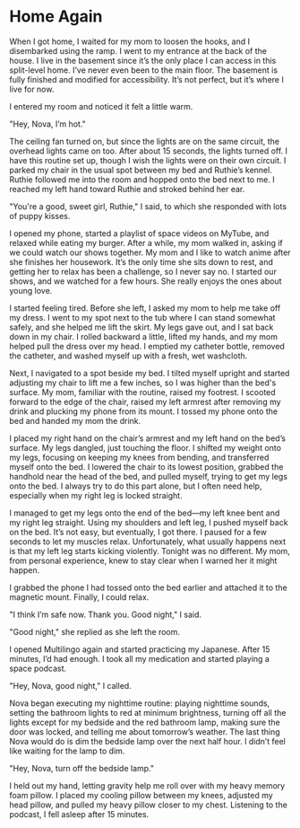 # Home Again
When I got home, I waited for my mom to loosen the hooks, and I disembarked using the ramp. I went to my entrance at the back of the house. I live in the basement since it’s the only place I can access in this split-level home. I’ve never even been to the main floor. The basement is fully finished and modified for accessibility. It’s not perfect, but it’s where I live for now.


I entered my room and noticed it felt a little warm.


"Hey, Nova, I’m hot."


The ceiling fan turned on, but since the lights are on the same circuit, the overhead lights came on too. After about 15 seconds, the lights turned off. I have this routine set up, though I wish the lights were on their own circuit. I parked my chair in the usual spot between my bed and Ruthie’s kennel. Ruthie followed me into the room and hopped onto the bed next to me. I reached my left hand toward Ruthie and stroked behind her ear.


"You're a good, sweet girl, Ruthie," I said, to which she responded with lots of puppy kisses.


I opened my phone, started a playlist of space videos on MyTube, and relaxed while eating my burger. After a while, my mom walked in, asking if we could watch our shows together. My mom and I like to watch anime after she finishes her housework. It’s the only time she sits down to rest, and getting her to relax has been a challenge, so I never say no. I started our shows, and we watched for a few hours. She really enjoys the ones about young love.


I started feeling tired. Before she left, I asked my mom to help me take off my dress. I went to my spot next to the tub where I can stand somewhat safely, and she helped me lift the skirt. My legs gave out, and I sat back down in my chair. I rolled backward a little, lifted my hands, and my mom helped pull the dress over my head. I emptied my catheter bottle, removed the catheter, and washed myself up with a fresh, wet washcloth.


Next, I navigated to a spot beside my bed. I tilted myself upright and started adjusting my chair to lift me a few inches, so I was higher than the bed's surface. My mom, familiar with the routine, raised my footrest. I scooted forward to the edge of the chair, raised my left armrest after removing my drink and plucking my phone from its mount. I tossed my phone onto the bed and handed my mom the drink.


I placed my right hand on the chair’s armrest and my left hand on the bed’s surface. My legs dangled, just touching the floor. I shifted my weight onto my legs, focusing on keeping my knees from bending, and transferred myself onto the bed. I lowered the chair to its lowest position, grabbed the handhold near the head of the bed, and pulled myself, trying to get my legs onto the bed. I always try to do this part alone, but I often need help, especially when my right leg is locked straight.


I managed to get my legs onto the end of the bed—my left knee bent and my right leg straight. Using my shoulders and left leg, I pushed myself back on the bed. It’s not easy, but eventually, I got there. I paused for a few seconds to let my muscles relax. Unfortunately, what usually happens next is that my left leg starts kicking violently. Tonight was no different. My mom, from personal experience, knew to stay clear when I warned her it might happen.


I grabbed the phone I had tossed onto the bed earlier and attached it to the magnetic mount. Finally, I could relax.


"I think I’m safe now. Thank you. Good night," I said.


"Good night," she replied as she left the room.


I opened Multilingo again and started practicing my Japanese. After 15 minutes, I’d had enough. I took all my medication and started playing a space podcast.


"Hey, Nova, good night," I called.


Nova began executing my nighttime routine: playing nighttime sounds, setting the bathroom lights to red at minimum brightness, turning off all the lights except for my bedside and the red bathroom lamp, making sure the door was locked, and telling me about tomorrow’s weather. The last thing Nova would do is dim the bedside lamp over the next half hour.
I didn’t feel like waiting for the lamp to dim.


"Hey, Nova, turn off the bedside lamp."


I held out my hand, letting gravity help me roll over with my heavy memory foam pillow. I placed my cooling pillow between my knees, adjusted my head pillow, and pulled my heavy pillow closer to my chest. Listening to the podcast, I fell asleep after 15 minutes.
